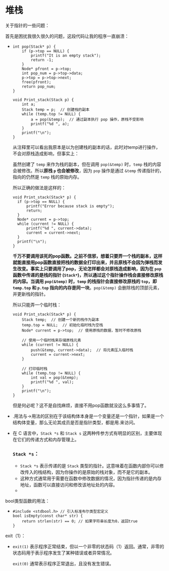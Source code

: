 # 堆栈

关于指针的一些问题：

首先是困扰我很久很久的问题，这段代码让我的程序一直崩溃：

- ```
  int pop(Stack* p) {
      if (p->top == NULL) {
          printf("It is an empty stack");
          return -1;
      }
      Node* pfront = p->top;
      int pop_num = p->top->data;
      p->top = p->top->next;
      free(pfront);
      return pop_num;
  }
  
  void Print_stack(Stack p) {
      int a;
      Stack temp = p;  // 创建栈的副本
      while (temp.top != NULL) {
          a = pop(&temp);  // 通过副本执行 pop 操作，原栈不受影响
          printf("%d ", a);
      }
      printf("\n");
  }
  ```

  从注释里可以看出我原本是以为创建栈的副本的话，此时对temp进行操作，不会对原栈造成影响，但事实上：

  虽然创建了 `temp` 来作为栈的副本，但在调用 `pop(&temp)` 时，`temp` 栈的内容会被修改。所以**原栈 `p` 也会被修改**，因为 `pop` 操作是通过 `&temp` 传递指针的，指向的仍然是 `temp` 栈的原始内存。

  所以正确的做法是这样的：

  ```
  void Print_stack(Stack* p) {
  	if (p->top == NULL) {
  		printf("Error because stack is empty");
  		return;
  	}
  	Node* current = p->top;
  	while (current != NULL) {
  		printf("%d ", current->data);
  		current = current->next;
  	}
  	printf("\n");
  }
  ```

  **千万不要调用该死的pop函数。**之前不信邪，想着只要弄一个栈的副本，这样就能直接用pop函数直接把栈的数据全打印出来，并且原栈不会因为弹栈而发生改变。事实上只要调用了pop，无论怎样都会对原栈造成影响，因为在 `pop` 函数中传递的是栈的指针 (`Stack*`)，**所以通过这个指针操作栈会直接修改原栈的内容**。当调用 `pop(&temp)` 时，`temp` 的栈指针会直接修改原栈的 `top`，即 `temp.top` 和 `p.top` 指向的**内存是同一块**。`pop(&temp)` 会删除栈的顶部元素，并更新栈的指针。

  所以只能弄一个临时栈：

  ```
  void Print_stack(Stack* p) {
      Stack temp;  // 创建一个新的栈作为副本
      temp.top = NULL;  // 初始化临时栈为空栈
      Node* current = p->top;  // 使用原栈的数据，暂时不修改原栈
      
      // 使用一个临时栈来存储原栈元素
      while (current != NULL) {
          push(&temp, current->data);  // 将元素压入临时栈
          current = current->next;
      }
  
      // 打印临时栈
      while (temp.top != NULL) {
          int val = pop(&temp);
          printf("%d ", val);
      }
      printf("\n");
  }
  
  ```

  但是何必呢？这不是自找麻烦，直接不用pop函数就没这么多事情了。

- .用法与->用法的区别在于该结构体本身是一个变量还是一个指针，如果是一个结构体变量，那么无论其成员是否是指针类型，都是用.来访问。

- 在 C 语言中，`Stack *s` 和 `Stack s` 这两种传参方式有明显的区别，主要体现在它们的传递方式和内存管理上。

  ### `Stack *s`：

  - `Stack *s` 表示传递的是 `Stack` 类型的指针。这意味着在函数内部你可以修改传入的栈结构，因为你操作的是原始的栈对象，而不是它的副本。
  - 这种方式通常用于需要在函数中修改数据的情况，因为指针传递的是内存地址，函数可以直接访问和修改该地址处的内容。
  - 

bool类型函数的用法：

- ```
  #include <stdbool.h> // 引入标准布尔类型宏定义
  bool isEmpty(const char* str) {
      return strlen(str) == 0; // 如果字符串长度为0，返回true
  }
  ```

exit（1）：

- `exit(1)` 表示程序正常结束，但以一个非零的状态码（1）返回。通常，非零的状态码用于表示程序发生了某种错误或者异常情况。

  `exit(0)` 通常表示程序正常退出，且没有发生错误。



